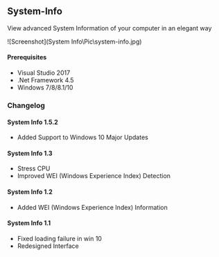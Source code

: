 ## System-Info
View advanced System Information of your computer in an elegant way

![Screenshot](System Info\Pic\system-info.jpg)

#### Prerequisites
- Visual Studio 2017
- .Net Framework 4.5
- Windows 7/8/8.1/10

### Changelog
#### System Info 1.5.2
- Added Support to Windows 10 Major Updates

#### System Info 1.3
- Stress CPU
- Improved WEI (Windows Experience Index) Detection

#### System Info 1.2
- Added WEI (Windows Experience Index) Information

#### System Info 1.1
- Fixed loading failure in win 10
- Redesigned Interface
